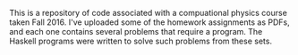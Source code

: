 This is a repository of code associated with a compuational physics course taken Fall 2016. 
I've uploaded some of the homework assignments as PDFs, and each one contains several problems that require a program.
The Haskell programs were written to solve such problems from these sets.
